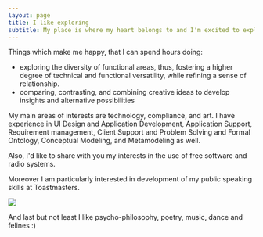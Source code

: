 ```yaml
---
layout: page
title: I like exploring
subtitle: My place is where my heart belongs to and I'm excited to explore its lands and waters :)
---
```


Things which make me happy, that I can spend hours doing:
* exploring the diversity of functional areas, thus,  fostering a higher degree of technical and functional versatility, while refining a sense of relationship.
* comparing, contrasting, and combining creative ideas to develop insights and alternative possibilities

My main areas of interests are technology, compliance, and art. I have experience in UI Design and Application Development, Application Support, Requirement management, Client Support and Problem Solving and Formal
Ontology, Conceptual Modeling, and Metamodeling as well.

Also, I'd like to share with you my interests in the use of free software and radio systems.

Moreover I am particularly interested in development of my public speaking skills at Toastmasters.

<img src="https://milenalavanchy.github.io/img/path.jpg">

And last but not least I like psycho-philosophy, poetry, music, dance and felines :)
